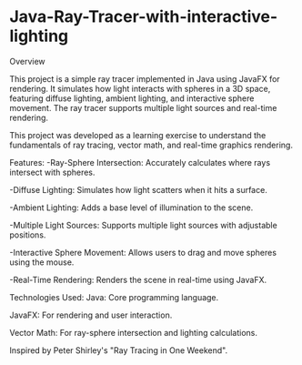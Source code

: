 # Java-Ray-Tracer-with-interactive-lighting
Overview

This project is a simple ray tracer implemented in Java using JavaFX for rendering. It simulates how light interacts with spheres in a 3D space, featuring diffuse lighting, ambient lighting, and interactive sphere movement. The ray tracer supports multiple light sources and real-time rendering.

This project was developed as a learning exercise to understand the fundamentals of ray tracing, vector math, and real-time graphics rendering.

Features:
-Ray-Sphere Intersection: Accurately calculates where rays intersect with spheres.

-Diffuse Lighting: Simulates how light scatters when it hits a surface.

-Ambient Lighting: Adds a base level of illumination to the scene.

-Multiple Light Sources: Supports multiple light sources with adjustable positions.

-Interactive Sphere Movement: Allows users to drag and move spheres using the mouse.

-Real-Time Rendering: Renders the scene in real-time using JavaFX.

Technologies Used:
Java: Core programming language.

JavaFX: For rendering and user interaction.

Vector Math: For ray-sphere intersection and lighting calculations.

Inspired by Peter Shirley's "Ray Tracing in One Weekend".
